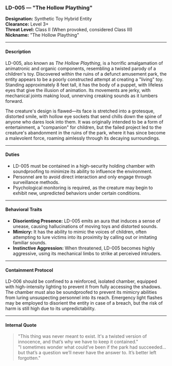### **LD-005 — "The Hollow Plaything"**

**Designation:** Synthetic Toy Hybrid Entity  
**Clearance:** Level 3+  
**Threat Level:** Class II (When provoked, considered Class III)  
**Nickname:** "The Hollow Plaything" 

---

#### **Description**  
LD-005, also known as *The Hollow Plaything*, is a horrific amalgamation of animatronic and organic components, resembling a twisted parody of a children's toy. Discovered within the ruins of a defunct amusement park, the entity appears to be a poorly constructed attempt at creating a "living" toy. Standing approximately 8 feet tall, it has the body of a puppet, with lifeless eyes that give the illusion of animation. Its movements are jerky, with mechanical joints making loud, unnerving creaking sounds as it lumbers forward.  

The creature's design is flawed—its face is stretched into a grotesque, distorted smile, with hollow eye sockets that send chills down the spine of anyone who dares look into them. It was originally intended to be a form of entertainment, a "companion" for children, but the failed project led to the creature's abandonment in the ruins of the park, where it has since become a malevolent force, roaming aimlessly through its decaying surroundings.

---

#### **Duties**  
- LD-005 must be contained in a high-security holding chamber with soundproofing to minimize its ability to influence the environment.  
- Personnel are to avoid direct interaction and only engage through surveillance methods.  
- Psychological monitoring is required, as the creature may begin to exhibit new, unpredicted behaviors under certain conditions.

---

#### **Behavioral Traits**  
- **Disorienting Presence:** LD-005 emits an aura that induces a sense of unease, causing hallucinations of moving toys and distorted sounds.  
- **Mimicry:** It has the ability to mimic the voices of children, often attempting to lure victims into its proximity by calling out or imitating familiar sounds.  
- **Instinctive Aggression:** When threatened, LD-005 becomes highly aggressive, using its mechanical limbs to strike at perceived intruders.

---

#### **Containment Protocol**  
LD-006 should be confined to a reinforced, isolated chamber, equipped with high-intensity lighting to prevent it from fully accessing the shadows. The chamber must also be soundproofed to prevent its mimicry abilities from luring unsuspecting personnel into its reach. Emergency light flashes may be employed to disorient the entity in case of a breach, but the risk of harm is still high due to its unpredictability.

---

#### **Internal Quote**  
> "This thing was never meant to exist. It's a twisted version of innocence, and that’s why we have to keep it contained."  
> "I sometimes wonder what could’ve been if the park had succeeded... but that’s a question we’ll never have the answer to. It’s better left forgotten."
